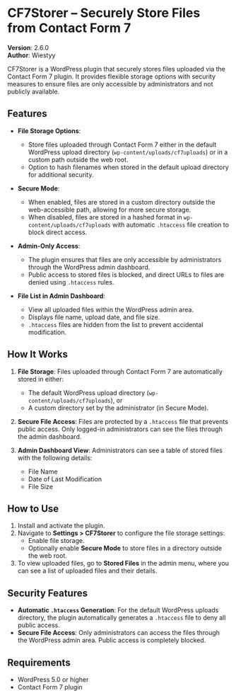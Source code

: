 
# CF7Storer – Securely Store Files from Contact Form 7

**Version**: 2.6.0  
**Author**: Wiestyy

CF7Storer is a WordPress plugin that securely stores files uploaded via the Contact Form 7 plugin. It provides flexible storage options with security measures to ensure files are only accessible by administrators and not publicly available.

## Features

-   **File Storage Options**:
    
    -   Store files uploaded through Contact Form 7 either in the default WordPress upload directory (`wp-content/uploads/cf7uploads`) or in a custom path outside the web root.
    -   Option to hash filenames when stored in the default upload directory for additional security.
-   **Secure Mode**:
    
    -   When enabled, files are stored in a custom directory outside the web-accessible path, allowing for more secure storage.
    -   When disabled, files are stored in a hashed format in `wp-content/uploads/cf7uploads` with automatic `.htaccess` file creation to block direct access.
-   **Admin-Only Access**:
    
    -   The plugin ensures that files are only accessible by administrators through the WordPress admin dashboard.
    -   Public access to stored files is blocked, and direct URLs to files are denied using `.htaccess` rules.
-   **File List in Admin Dashboard**:
    
    -   View all uploaded files within the WordPress admin area.
    -   Displays file name, upload date, and file size.
    -   `.htaccess` files are hidden from the list to prevent accidental modification.

## How It Works

1.  **File Storage**: Files uploaded through Contact Form 7 are automatically stored in either:
    
    -   The default WordPress upload directory (`wp-content/uploads/cf7uploads`), or
    -   A custom directory set by the administrator (in Secure Mode).
2.  **Secure File Access**: Files are protected by a `.htaccess` file that prevents public access. Only logged-in administrators can see the files through the admin dashboard.
    
3.  **Admin Dashboard View**: Administrators can see a table of stored files with the following details:
    
    -   File Name
    -   Date of Last Modification
    -   File Size

## How to Use

1.  Install and activate the plugin.
2.  Navigate to **Settings > CF7Storer** to configure the file storage settings:
    -   Enable file storage.
    -   Optionally enable **Secure Mode** to store files in a directory outside the web root.
3.  To view uploaded files, go to **Stored Files** in the admin menu, where you can see a list of uploaded files and their details.

## Security Features

-   **Automatic `.htaccess` Generation**: For the default WordPress uploads directory, the plugin automatically generates a `.htaccess` file to deny all public access.
-   **Secure File Access**: Only administrators can access the files through the WordPress admin area. Public access is completely blocked.

## Requirements

-   WordPress 5.0 or higher
-   Contact Form 7 plugin
